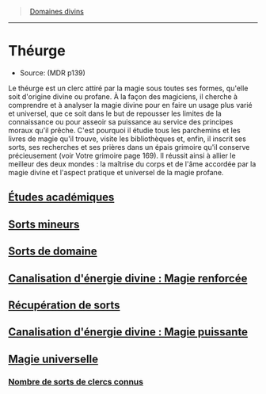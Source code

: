 ﻿---
!SubClassItem
Name: Théurge
Source: (MDR p139)
ParentClassId: hd_cleric.md
Id: cleric_theurgist_hd.md#théurge
RootId: cleric_theurgist_hd.md
ParentLink: cleric_hd.md#domaines-divins
ParentName: Domaines divins
NameLevel: 1
Attributes: {}
AttributesDictionary: >+
  {}

---
>  [Domaines divins](hd_cleric_domaines_divins.md)

---


# Théurge

- Source: (MDR p139)

Le théurge est un clerc attiré par la magie sous toutes ses formes, qu'elle soit d'origine divine ou profane. À la façon des magiciens, il cherche à comprendre et à analyser la magie divine pour en faire un usage plus varié et universel, que ce soit dans le but de repousser les limites de la connaissance ou pour asseoir sa puissance au service des principes moraux qu'il prêche. C'est pourquoi il étudie tous les parchemins et les livres de magie qu'il trouve, visite les bibliothèques et, enfin, il inscrit ses sorts, ses recherches et ses prières dans un épais grimoire qu'il conserve précieusement (voir Votre grimoire page 169). Il réussit ainsi à allier le meilleur des deux mondes : la maîtrise du corps et de l'âme accordée par la magie divine et l'aspect pratique et universel de la magie profane.



## [Études académiques](hd_cleric_theurgist_etudes_academiques.md)



## [Sorts mineurs](hd_cleric_theurgist_sorts_mineurs.md)



## [Sorts de domaine](hd_cleric_theurgist_sorts_de_domaine.md)



## [Canalisation d'énergie divine : Magie renforcée](hd_cleric_theurgist_canalisation_denergie_divine_magie_renforcee.md)



## [Récupération de sorts](hd_cleric_theurgist_recuperation_de_sorts.md)



## [Canalisation d'énergie divine : Magie puissante](hd_cleric_theurgist_canalisation_denergie_divine_magie_puissante.md)



## [Magie universelle](hd_cleric_theurgist_magie_universelle.md)



### [Nombre de sorts de clercs connus](hd_cleric_theurgist_nombre_de_sorts_de_clercs_connus.md)

